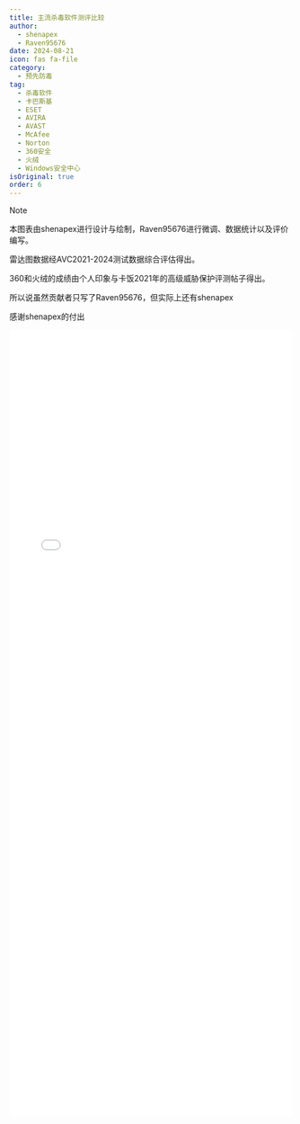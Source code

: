 ```yaml
---
title: 主流杀毒软件测评比较
author: 
  - shenapex
  - Raven95676
date: 2024-08-21
icon: fas fa-file
category:
  - 预先防毒
tag:
  - 杀毒软件
  - 卡巴斯基
  - ESET
  - AVIRA
  - AVAST
  - McAfee
  - Norton
  - 360安全
  - 火绒
  - Windows安全中心
isOriginal: true
order: 6
---
```


> [!note]
> 本图表由shenapex进行设计与绘制，Raven95676进行微调、数据统计以及评价编写。
>
> 雷达图数据经AVC2021-2024测试数据综合评估得出。
> 
> 360和火绒的成绩由个人印象与卡饭2021年的高级威胁保护评测帖子得出。
>
> 所以说虽然贡献者只写了Raven95676，但实际上还有shenapex
>
> 感谢shenapex的付出

<iframe src="/antivirus-comparison.html"
        width="100%" height="1400" frameborder="0">
</iframe>